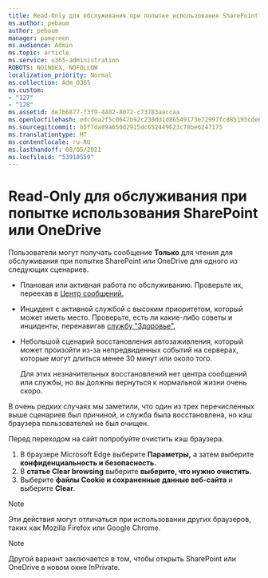 ```yaml
---
title: Read-Only для обслуживания при попытке использования SharePoint или OneDrive
ms.author: pebaum
author: pebaum
manager: pamgreen
ms.audience: Admin
ms.topic: article
ms.service: o365-administration
ROBOTS: NOINDEX, NOFOLLOW
localization_priority: Normal
ms.collection: Adm_O365
ms.custom:
- "127"
- "128"
ms.assetid: de7b6877-f3f9-4402-8072-c73783aaccaa
ms.openlocfilehash: edcdea2f5c0647b92c230dd1d86549173e72997fc885195cde688b3b17710a2c
ms.sourcegitcommit: b5f7da89a650d2915dc652449623c78be6247175
ms.translationtype: MT
ms.contentlocale: ru-RU
ms.lasthandoff: 08/05/2021
ms.locfileid: "53910559"
---
```

# <a name="read-only-for-maintenance-message-when-attempting-to-use-sharepoint-or-onedrive"></a>Read-Only для обслуживания при попытке использования SharePoint или OneDrive

Пользователи могут получать сообщение **Только** для чтения для обслуживания при попытке SharePoint или OneDrive для одного из следующих сценариев. 

-   Плановая или активная работа по обслуживанию.  Проверьте их, переехав в [Центр сообщений.](https://portal.office.com/adminportal/home#/messagecenter)
-   Инцидент с активной службой с высоким приоритетом, который может иметь место. Проверьте, есть ли какие-либо советы и инциденты, перенавигав [службу "Здоровье".](https://portal.office.com/adminportal/home#/servicehealth)
-   Небольшой сценарий восстановления автозаживления, который может произойти из-за непредвиденных событий на серверах, которые могут длиться менее 30 минут или около того. 
    
    Для этих незначительных восстановлений нет центра сообщений или службы, но вы должны вернуться к нормальной жизни очень скоро.

В очень редких случаях мы заметили, что один из трех перечисленных выше сценариев был причиной, и служба была восстановлена, но кэш браузера пользователей не был очищен.

Перед переходом на сайт попробуйте очистить кэш браузера.

1. В браузере Microsoft Edge выберите **Параметры,** а затем выберите **конфиденциальность и безопасность.**
2. В **статье Clear browsing** выберите **выберите, что нужно очистить.**
3. Выберите **файлы Cookie и сохраненные данные веб-сайта** и выберите **Clear**.

>[!Note] 
> Эти действия могут отличаться при использовании других браузеров, таких как Mozilla Firefox или Google Chrome.

>[!Note] 
> Другой вариант заключается в том, чтобы открыть SharePoint или OneDrive в новом окне InPrivate.
